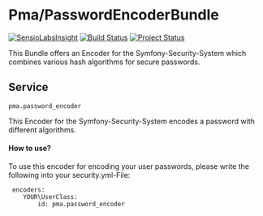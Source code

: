 # Pma/PasswordEncoderBundle
[![SensioLabsInsight](https://insight.sensiolabs.com/projects/7ab310fd-5780-448f-91e6-3380be58d3fb/mini.png)](https://insight.sensiolabs.com/projects/7ab310fd-5780-448f-91e6-3380be58d3fb)
[![Build Status](https://travis-ci.org/pmarien/PasswordEncoderBundle.svg)](https://travis-ci.org/pmarien/PasswordEncoderBundle)
[![Project Status](http://stillmaintained.com/pmarien/PasswordEncoderBundle.png)](http://stillmaintained.com/pmarien/PasswordEncoderBundle)

This Bundle offers an Encoder for the Symfony-Security-System which combines 
various hash algorithms for secure passwords.

## Service
    pma.password_encoder

This Encoder for the Symfony-Security-System encodes a password with different algorithms.

#### How to use?
To use this encoder for encoding your user passwords, 
please write the following into your security.yml-File:

     encoders:
        YOUR\UserClass:
            id: pma.password_encoder
